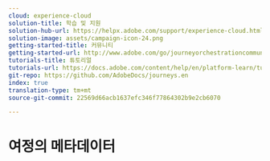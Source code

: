```yaml
---
cloud: experience-cloud
solution-title: 학습 및 지원
solution-hub-url: https://helpx.adobe.com/support/experience-cloud.html
solution-image: assets/campaign-icon-24.png
getting-started-title: 커뮤니티
getting-started-url: http://www.adobe.com/go/journeyorchestrationcommunity
tutorials-title: 튜토리얼
tutorials-url: https://docs.adobe.com/content/help/en/platform-learn/tutorials/journey-orchestration/introduction.html
git-repo: https://github.com/AdobeDocs/journeys.en
index: true
translation-type: tm+mt
source-git-commit: 22569d66acb1637efc346f77864302b9e2cb6070

---
```



# 여정의 메타데이터

